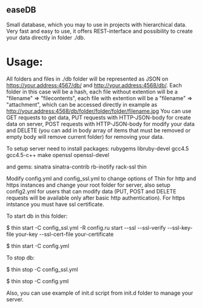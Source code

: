 easeDB
-----

Small database, which you may to use in projects with hierarchical data.
Very fast and easy to use, it offers REST-interface and possibility to create your data directly in folder ./db.

Usage:
======
All folders and files in ./db folder will be represented as JSON on https://your.address:4567/db/ and http://your.address:4568/db/. Each folder in this case will be a hash, each file without extention will be a "filename" => "filecontents", each file with extention will be a "filename" => "attachment", which can be accessed directly in example as http://your.address:4568/db/folder/folder/folder/filename.jpg
You can use GET requests to get data, PUT requests with HTTP-JSON-body for create data on server, POST requests with HTTP-JSON-body for modify your data and DELETE (you can add in body array of items that must be removed or empty body will remove current folder) for removing your data.

To setup server need to install packages:
rubygems libruby-devel gcc4.5 gcc4.5-c++ make openssl openssl-devel

and gems:
sinatra sinatra-contrib rb-inotify rack-ssl thin

Modify config.yml and config_ssl.yml to change options of Thin for http and https instances and change your root folder for server, also setup config2.yml for users that can modify data (PUT, POST and DELETE requests will be available only after basic http authentication). For https intstance you must have ssl certificate.

To start db in this folder:

$ thin start -C config_ssl.yml -R config.ru start --ssl --ssl-verify --ssl-key-file your-key --ssl-cert-file your-certificate

$ thin start -C config.yml

To stop db:

$ thin stop -C config_ssl.yml

$ thin stop -C config.yml 

Also, you can use example of init.d script from init.d folder to manage your server.